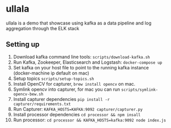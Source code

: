 # ullala

ullala is a demo that showcase using kafka as a data pipeline and log aggregation through the ELK stack

## Setting up

1. Download kafka command line tools: `scripts/download-kafka.sh`
2. Run Kafka, Zookeeper, Elasticsearch and Logstash: `docker-compose up`
3. Set kafka on your host file to point to the running kafka instance (docker-machine ip default on mac)
3. Setup topics `scripts/setup-topics.sh`
4. Install OpenCV for capturer, `brew install opencv` on mac.
5. Symlink opencv into capturer, for mac you can run `scripts/symlink-opencv-bew.sh`
6. Install capturer dependencies `pip install -r capturer/requirements.txt`
6. Run Capturer: `KAFKA_HOSTS=KAFKA:9092 capturer/capturer.py`
7. Install processor dependencies `cd processor && npm insall`
8. Run processor: `cd processor && KAFKA_HOSTS=kafka:9092 node index.js`

